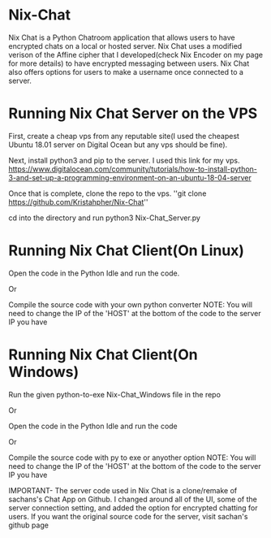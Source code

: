 # Nix-Chat
Nix Chat is a Python Chatroom application that allows users to have encrypted chats on a local or hosted server. Nix Chat uses a modified verison of the Affine cipher that I developed(check Nix Encoder on my page for more details) to have encrypted messaging between users. Nix Chat also offers options for users to make a username once connected to a server.  


# Running Nix Chat Server on the VPS
First, create a cheap vps from any reputable site(I used the cheapest Ubuntu 18.01 server on Digital Ocean but any vps should be fine).

Next, install python3 and pip to the server. I used this link for my vps. 
https://www.digitalocean.com/community/tutorials/how-to-install-python-3-and-set-up-a-programming-environment-on-an-ubuntu-18-04-server

Once that is complete, clone the repo to the vps. 
''git clone https://github.com/Kristahpher/Nix-Chat''

cd into the directory and run python3 Nix-Chat_Server.py

# Running Nix Chat Client(On Linux)
Open the code in the Python Idle and run the code.

Or

Compile the source code with your own python converter
NOTE: You will need to change the IP of the 'HOST' at the bottom of the code to the server IP you have

# Running Nix Chat Client(On Windows)
Run the given python-to-exe Nix-Chat_Windows file in the repo 

Or

Open the code in the Python Idle and run the code

Or

Compile the source code with py to exe or anyother option
NOTE: You will need to change the IP of the 'HOST' at the bottom of the code to the server IP you have


IMPORTANT- The server code used in Nix Chat is a clone/remake of sachans's Chat App on Github. I changed around all of the UI, some of the server connection setting, and added the option for encrypted chatting for users. If you want the original source code for the server, visit sachan's github page
